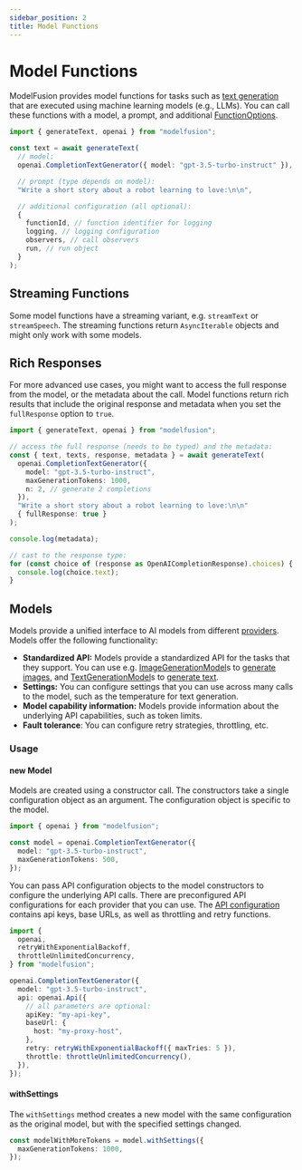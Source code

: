 ```yaml
---
sidebar_position: 2
title: Model Functions
---
```


# Model Functions

ModelFusion provides model functions for tasks such as [text generation](/guide/function/generate-text) that are executed using machine learning models (e.g., LLMs).
You can call these functions with a model, a prompt, and additional [FunctionOptions](/api/modules#functionoptions).

```ts
import { generateText, openai } from "modelfusion";

const text = await generateText(
  // model:
  openai.CompletionTextGenerator({ model: "gpt-3.5-turbo-instruct" }),

  // prompt (type depends on model):
  "Write a short story about a robot learning to love:\n\n",

  // additional configuration (all optional):
  {
    functionId, // function identifier for logging
    logging, // logging configuration
    observers, // call observers
    run, // run object
  }
);
```

## Streaming Functions

Some model functions have a streaming variant, e.g. `streamText` or `streamSpeech`. The streaming functions return `AsyncIterable` objects and might only work with some models.

## Rich Responses

For more advanced use cases, you might want to access the full response from the model, or the metadata about the call.
Model functions return rich results that include the original response and metadata when you set the `fullResponse` option to `true`.

```ts
import { generateText, openai } from "modelfusion";

// access the full response (needs to be typed) and the metadata:
const { text, texts, response, metadata } = await generateText(
  openai.CompletionTextGenerator({
    model: "gpt-3.5-turbo-instruct",
    maxGenerationTokens: 1000,
    n: 2, // generate 2 completions
  }),
  "Write a short story about a robot learning to love:\n\n"
  { fullResponse: true }
);

console.log(metadata);

// cast to the response type:
for (const choice of (response as OpenAICompletionResponse).choices) {
  console.log(choice.text);
}
```

## Models

Models provide a unified interface to AI models from different [providers](/integration/model-provider/). Models offer the following functionality:

- **Standardized API:** Models provide a standardized API for the tasks that they support. You can use e.g. [ImageGenerationModel](/api/interfaces/ImageGenerationModel)s to [generate images](/guide/function/generate-image), and [TextGenerationModel](/api/interfaces/TextGenerationModel)s to [generate text](/guide/function/generate-text).
- **Settings:** You can configure settings that you can use across many calls to the model, such as the temperature for text generation.
- **Model capability information:** Models provide information about the underlying API capabilities, such as token limits.
- **Fault tolerance**: You can configure retry strategies, throttling, etc.

### Usage

#### new Model

Models are created using a constructor call. The constructors take a single configuration object as an argument. The configuration object is specific to the model.

```ts
import { openai } from "modelfusion";

const model = openai.CompletionTextGenerator({
  model: "gpt-3.5-turbo-instruct",
  maxGenerationTokens: 500,
});
```

You can pass API configuration objects to the model constructors to configure the underlying API calls. There are preconfigured API configurations for each provider that you can use. The [API configuration](/api/interfaces/ApiConfiguration) contains api keys, base URLs, as well as throttling and retry functions.

```ts
import {
  openai,
  retryWithExponentialBackoff,
  throttleUnlimitedConcurrency,
} from "modelfusion";

openai.CompletionTextGenerator({
  model: "gpt-3.5-turbo-instruct",
  api: openai.Api({
    // all parameters are optional:
    apiKey: "my-api-key",
    baseUrl: {
      host: "my-proxy-host",
    },
    retry: retryWithExponentialBackoff({ maxTries: 5 }),
    throttle: throttleUnlimitedConcurrency(),
  }),
});
```

#### withSettings

The `withSettings` method creates a new model with the same configuration as the original model, but with the specified settings changed.

```ts
const modelWithMoreTokens = model.withSettings({
  maxGenerationTokens: 1000,
});
```
